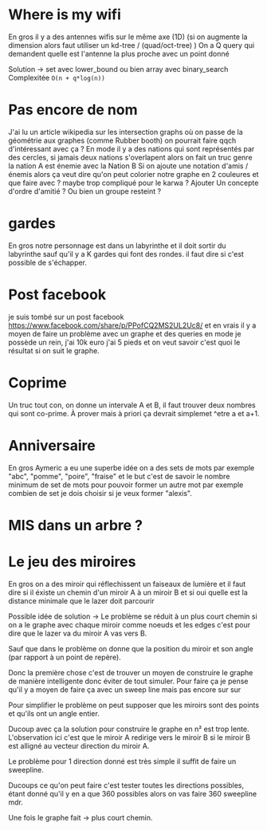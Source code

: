 # Where is my wifi
En gros il y a des antennes wifis sur le même axe (1D) (si on augmente la dimension alors faut utiliser un kd-tree / (quad/oct-tree) )
On a Q query qui demandent quelle est l'antenne la plus proche avec un point donné

Solution -> set avec lower_bound ou bien array avec binary_search
Complexitée `O(n + q*log(n))`

# Pas encore de nom
J'ai lu un article wikipedia sur les intersection graphs où on passe de la géométrie aux graphes (comme Rubber booth) on pourrait faire qqch d'intéressant avec ça ? 
En mode il y a des nations qui sont représentés par des cercles, si jamais deux nations s'overlapent alors on fait un truc genre la nation A est énemie avec la Nation B
Si on ajoute une notation d'amis / énemis alors ça veut dire qu'on peut colorier notre graphe en 2 couleures et que faire avec ? maybe trop compliqué pour le karwa ? 
Ajouter Un concepte d'ordre d'amitié ? Ou bien un groupe resteint ?

# gardes 
En gros notre personnage est dans un labyrinthe et il doit sortir du labyrinthe sauf qu'il y a K gardes qui font des rondes. il faut dire si c'est possible de s'échapper.

# Post facebook 
je suis tombé sur un post facebook https://www.facebook.com/share/p/PPofCQ2MS2UL2Uc8/ et en vrais il y a moyen de faire un problème avec un graphe et des queries en mode je possède un rein, j'ai 10k euro j'ai 5 pieds et on veut savoir c'est quoi le résultat si on suit le graphe.

# Coprime
Un truc tout con, on donne un intervale A et B, il faut trouver deux nombres qui sont co-prime. À prover mais à priori ça devrait simplemet ^etre a et a+1.

# Anniversaire

En gros Aymeric a eu une superbe idée on a des sets de mots par exemple "abc", "pomme", "poire", "fraise" et le but c'est de savoir le nombre minimum de set de mots pour pouvoir former un autre mot par exemple combien de set je dois choisir si je veux former "alexis".

# MIS dans un arbre ?



# Le jeu des miroires
En gros on a des miroir qui réflechissent un faiseaux de lumière et il faut dire si il éxiste un chemin d'un miroir A à un miroir B et si oui quelle est la distance minimale que le lazer doit parcourir

Possible idée de solution -> Le problème se réduit à un plus court chemin si on a le graphe avec chaque miroir comme noeuds et les  edges c'est pour dire que le lazer va du miroir A vas vers B.

Sauf que dans le problème on donne que la position du miroir et son angle (par rapport à un point de repère). 

Donc la première chose c'est de trouver un moyen de construire le graphe de manière intelligente donc éviter de tout simuler. Pour faire ça je pense qu'il y a moyen de faire ça avec un sweep line mais pas encore sur sur 

Pour simplifier le problème on peut supposer que les miroirs sont des points et qu'ils ont un angle entier.

Ducoup avec ça la solution pour construire le graphe en n² est trop lente.
L'observation ici c'est que le miroir A redirige vers le miroir B si le miroir B est alligné au vecteur direction du miroir A.

Le problème pour 1 direction donné est très simple il suffit de faire un sweepline.

Ducoups ce qu'on peut faire c'est tester toutes les directions possibles, étant donné qu'il y en a que 360 possibles alors on vas faire 360 sweepline mdr.

Une fois le graphe fait -> plus court chemin.
